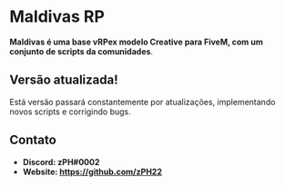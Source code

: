 # Maldivas RP 
**Maldivas é uma base vRPex modelo Creative para FiveM, com um conjunto de scripts da comunidades**.

## Versão atualizada!
Está versão passará constantemente por atualizações, implementando novos scripts e corrigindo bugs.

## Contato
- **Discord: zPH#0002**
- **Website: https://github.com/zPH22**
